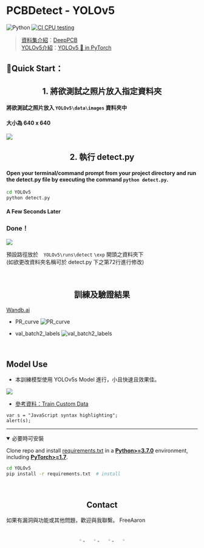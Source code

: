 # PCBDetect - YOLOv5

![Python](https://img.shields.io/badge/Python-3.8-blueviolet)
   <a href="https://github.com/ultralytics/yolov5/actions/workflows/ci-testing.yml"><img src="https://github.com/ultralytics/yolov5/actions/workflows/ci-testing.yml/badge.svg" alt="CI CPU testing"></a>

> [資料集介紹](PCBDatasets/README.md)：[DeepPCB](https://github.com/tangsanli5201/DeepPCB)
> <br>
> [YOLOv5介紹](YOLOv5/README.md)：[YOLOv5 🚀 in PyTorch](https://github.com/ultralytics/yolov5)

## 📝Quick Start：

## <div align="center">1. 將欲測試之照片放入指定資料夾</div>

#### 將欲測試之照片放入 **`YOLOv5\data\images`** 資料夾中
#### 大小為 **640 x 640**


![](https://i.imgur.com/jiwc6CV.png)


## <div align="center">2. 執行 detect.py</div>

#### Open your terminal/command prompt from your project directory and run the detect.py file by executing the command `python detect.py`.

```bash
cd YOLOv5
python detect.py 
```
#### A Few Seconds Later
### Done！

![](https://i.imgur.com/CPWs0kY.jpg)

預設路徑放於　`YOLOv5\runs\detect` `\exp` 開頭之資料夾下<br>
(如欲更改資料夾名稱可於 detect.py 下之第72行進行修改)


<br>

## <div align="center">訓練及驗證結果</div>
[Wandb.ai](https://wandb.ai/freeaaron/train/runs/1fmauuce?workspace=user-freeaaron)

- PR_curve
![PR_curve](https://i.imgur.com/zmuqR5U.png)

- val_batch2_labels
![val_batch2_labels](https://i.imgur.com/j20zy9t.jpg)

<br>

## Model Use

- 本訓練模型使用 YOLOv5s Model 進行，小且快速且效果佳。

![](https://i.imgur.com/yN7xGjW.png)


- [參考資料：Train Custom Data](https://github.com/ultralytics/yolov5/wiki/Train-Custom-Data)

```javascript=16
var s = "JavaScript syntax highlighting";
alert(s);
```
---
<details open>
<summary>必要時可安裝</summary>
   
Clone repo and install [requirements.txt](https://github.com/ultralytics/yolov5/blob/master/requirements.txt) in a
[**Python>=3.7.0**](https://www.python.org/) environment, including
[**PyTorch>=1.7**](https://pytorch.org/get-started/locally/).

```bash
cd YOLOv5
pip install -r requirements.txt  # install
```
</details>

<br>

## <div align="center">Contact</div>

如果有漏洞與功能或其他問題，歡迎與我聯繫。
FreeAaron

<br>

<div align="center">
    <a href="https://github.com/FreeAaron">
        <img src="https://github.com/ultralytics/yolov5/releases/download/v1.0/logo-social-github.png" width="3%"/>
    </a>
    <img width="3%" />
    <a href="https://www.linkedin.com/in/freeaaron/">
        <img src="https://github.com/ultralytics/yolov5/releases/download/v1.0/logo-social-linkedin.png" width="3%"/>
    </a>
    <img width="3%" />
    <a href="https://www.facebook.com/FreeBoss.Lee">
        <img src="https://github.com/ultralytics/yolov5/releases/download/v1.0/logo-social-facebook.png" width="3%"/>
    </a>
    <img width="3%" />
    <a href="https://www.instagram.com/aaronlee730/">
        <img src="https://github.com/ultralytics/yolov5/releases/download/v1.0/logo-social-instagram.png" width="3%"/>
    </a>
</div>
